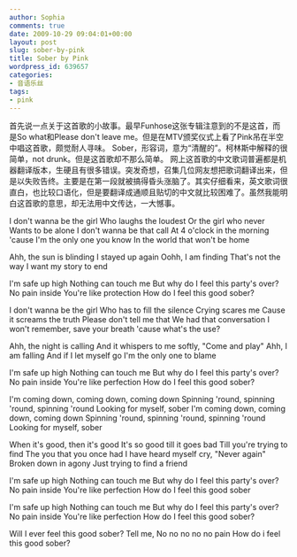 ```yaml
---
author: Sophia
comments: true
date: 2009-10-29 09:04:01+00:00
layout: post
slug: sober-by-pink
title: Sober by Pink
wordpress_id: 639657
categories:
- 音语乐丝
tags:
- pink
---
```


首先说一点关于这首歌的小故事。最早Funhose这张专辑注意到的不是这首，而是So what和Please don't leave me。但是在MTV颁奖仪式上看了Pink吊在半空中唱这首歌，颇觉耐人寻味。
Sober，形容词，意为“清醒的”。柯林斯中解释的很简单，not drunk。但是这首歌却不那么简单。
网上这首歌的中文歌词普遍都是机器翻译版本，生硬且有很多错误。突发奇想，召集几位网友想把歌词翻译出来，但是以失败告终。主要是在第一段就被搞得昏头涨脑了。其实仔细看来，英文歌词很直白，也比较口语化，但是要翻译成通顺且贴切的中文就比较困难了。虽然我能明白这首歌的意思，却无法用中文传达，一大憾事。

I don't wanna be the girl
Who laughs the loudest
Or the girl who never
Wants to be alone
I don't wanna be that call
At 4 o'clock in the morning
'cause I'm the only one you know
In the world that won't be home

Ahh, the sun is blinding
I stayed up again
Oohh, I am finding
That's not the way I want my story to end

I'm safe up high
Nothing can touch me
But why do I feel this party's over?
No pain inside
You're like protection
How do I feel this good sober?

I don't wanna be the girl
Who has to fill the silence
Crying scares me
Cause it screams the truth
Please don't tell me that
We had that conversation
I won't remember, save your breath
'cause what's the use?

Ahh, the night is calling
And it whispers to me softly,
"Come and play"
Ahh, I am falling
And if I let myself go
I'm the only one to blame

I'm safe up high
Nothing can touch me
But why do I feel this party's over?
No pain inside
You're like perfection
How do I feel this good sober?

I'm coming down, coming down, coming down
Spinning 'round, spinning 'round, spinning 'round
Looking for myself, sober
I'm coming down, coming down, coming down
Spinning 'round, spinning 'round, spinning 'round
Looking for myself, sober

When it's good, then it's good
It's so good till it goes bad
Till you're trying to find
The you that you once had
I have heard myself cry, "Never again"
Broken down in agony
Just trying to find a friend

I'm safe up high
Nothing can touch me
But why do I feel this party's over?
No pain inside
You're like perfection
How do I feel this good sober

I'm safe up high
Nothing can touch me
But why do I feel this party's over?
No pain inside
You're like perfection
How do I feel this good sober?

Will I ever feel this good sober?
Tell me, No no no no no pain
How do i feel this good sober?
